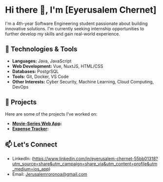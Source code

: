 # Hi there 👋, I'm [Eyerusalem Chernet]

I'm a 4th-year Software Engineering student passionate about building innovative solutions. I'm currently seeking internship opportunities to further develop my skills and gain real-world experience.

## 🔧 Technologies & Tools
- **Languages:** Java, JavaScript
- **Web Development:** Vue, NuxtJS, HTML/CSS
- **Databases:** PostgrSQL
- **Tools:** Git, Docker, VS Code
- **Other Interests:** Cyber Security, Machine Learning, Cloud Computing, DevOps

## 🚀 Projects
Here are some of the projects I've worked on:
- **[Movie-Series Web App](https://github.com/EyerusalemChernet/Movie-Series-web.git):** 
- **[Expense Tracker](https://github.com/EyerusalemChernet/Expense-Tracker.git):** 


## 📫 Let's Connect
- LinkedIn: (https://www.linkedin.com/in/eyerusalem-chernet-55bb01318?utm_source=share&utm_campaign=share_via&utm_content=profile&utm_medium=ios_app)
- Email: Jerusalemroronoa@gmail.com




